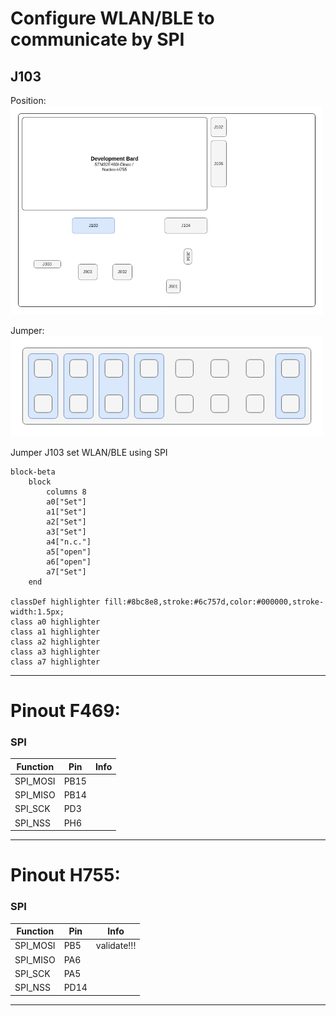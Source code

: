 # Configure WLAN/BLE to communicate by SPI


## J103

Position:  
<img src=../../Hardware/Diagramms/HardwareJumper-J103.png width="500">

Jumper:  
<img src=../../Hardware/Diagramms/HardwareJumper-J103_SPI.png width="500">

Jumper J103 set WLAN/BLE using SPI
```mermaid
block-beta
    block
        columns 8
        a0["Set"]
        a1["Set"]
        a2["Set"]
        a3["Set"]
        a4["n.c."]
        a5["open"]
        a6["open"]
        a7["Set"]
    end

classDef highlighter fill:#8bc8e8,stroke:#6c757d,color:#000000,stroke-width:1.5px;
class a0 highlighter
class a1 highlighter
class a2 highlighter
class a3 highlighter
class a7 highlighter
```

---

# Pinout F469:

### SPI
| Function | Pin | Info |
|----------|-----|------|
| SPI_MOSI  | PB15 | |
| SPI_MISO | PB14 | |
| SPI_SCK | PD3 | |
| SPI_NSS | PH6 | |

---

# Pinout H755:

### SPI
| Function | Pin | Info |
|----------|-----|------|
| SPI_MOSI  | PB5 | validate!!! |
| SPI_MISO | PA6 | |
| SPI_SCK | PA5 | |
| SPI_NSS | PD14 | |

---
